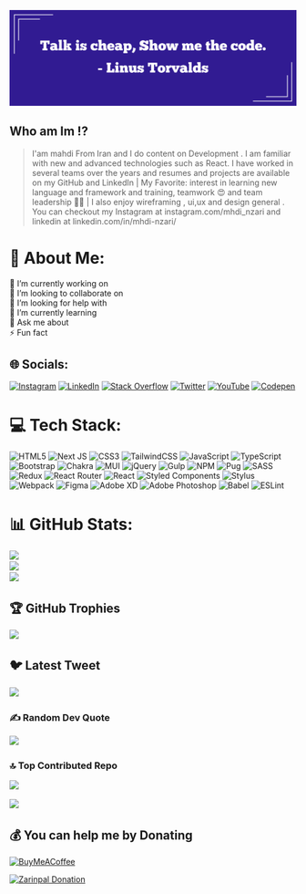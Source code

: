 ![This is an image](https://github.com/AmirHosseinKarimi/AmirHosseinKarimi/raw/master/qoute.png)


<h2> Who am Im !? </h2>

> I'am mahdi From Iran and I do content on Development . I am familiar with new and advanced technologies such as React. I have worked in several teams over the years and resumes and projects are available on my GitHub and LinkedIn | My Favorite: interest in learning new language and framework and training, teamwork 😍 and team leadership 🧑‍💻 | I also enjoy wireframing , ui,ux and design general . You can checkout my Instagram at instagram.com/mhdi_nzari and linkedin at linkedin.com/in/mhdi-nzari/
> 
# 💫 About Me:
🔭 I’m currently working on<br>👯 I’m looking to collaborate on<br>🤝 I’m looking for help with<br>🌱 I’m currently learning<br>💬 Ask me about<br>⚡ Fun fact


## 🌐 Socials:
[![Instagram](https://img.shields.io/badge/Instagram-%23E4405F.svg?logo=Instagram&logoColor=white)](https://instagram.com/mhdi_nzari) [![LinkedIn](https://img.shields.io/badge/LinkedIn-%230077B5.svg?logo=linkedin&logoColor=white)](https://linkedin.com/in/mhdi-nzari) [![Stack Overflow](https://img.shields.io/badge/-Stackoverflow-FE7A16?logo=stack-overflow&logoColor=white)](https://stackoverflow.com/users/mahdi-nazari) [![Twitter](https://img.shields.io/badge/Twitter-%231DA1F2.svg?logo=Twitter&logoColor=white)](https://twitter.com/mhdi_nzari) [![YouTube](https://img.shields.io/badge/YouTube-%23FF0000.svg?logo=YouTube&logoColor=white)](https://youtube.com/@mhdi_nzari) [![Codepen](https://img.shields.io/badge/Codepen-000000?style=for-the-badge&logo=codepen&logoColor=white)](https://codepen.io/mahdi-nazari) 

# 💻 Tech Stack:
![HTML5](https://img.shields.io/badge/html5-%23E34F26.svg?style=for-the-badge&logo=html5&logoColor=white) ![Next JS](https://img.shields.io/badge/Next-black?style=for-the-badge&logo=next.js&logoColor=white) ![CSS3](https://img.shields.io/badge/css3-%231572B6.svg?style=for-the-badge&logo=css3&logoColor=white) ![TailwindCSS](https://img.shields.io/badge/tailwindcss-%2338B2AC.svg?style=for-the-badge&logo=tailwind-css&logoColor=white) ![JavaScript](https://img.shields.io/badge/javascript-%23323330.svg?style=for-the-badge&logo=javascript&logoColor=%23F7DF1E) ![TypeScript](https://img.shields.io/badge/typescript-%23007ACC.svg?style=for-the-badge&logo=typescript&logoColor=white) ![Bootstrap](https://img.shields.io/badge/bootstrap-%23563D7C.svg?style=for-the-badge&logo=bootstrap&logoColor=white) ![Chakra](https://img.shields.io/badge/chakra-%234ED1C5.svg?style=for-the-badge&logo=chakraui&logoColor=white) ![MUI](https://img.shields.io/badge/MUI-%230081CB.svg?style=for-the-badge&logo=material-ui&logoColor=white) ![jQuery](https://img.shields.io/badge/jquery-%230769AD.svg?style=for-the-badge&logo=jquery&logoColor=white) ![Gulp](https://img.shields.io/badge/GULP-%23CF4647.svg?style=for-the-badge&logo=gulp&logoColor=white) ![NPM](https://img.shields.io/badge/NPM-%23000000.svg?style=for-the-badge&logo=npm&logoColor=white) ![Pug](https://img.shields.io/badge/Pug-FFF?style=for-the-badge&logo=pug&logoColor=A86454) ![SASS](https://img.shields.io/badge/SASS-hotpink.svg?style=for-the-badge&logo=SASS&logoColor=white) ![Redux](https://img.shields.io/badge/redux-%23593d88.svg?style=for-the-badge&logo=redux&logoColor=white) ![React Router](https://img.shields.io/badge/React_Router-CA4245?style=for-the-badge&logo=react-router&logoColor=white) ![React](https://img.shields.io/badge/react-%2320232a.svg?style=for-the-badge&logo=react&logoColor=%2361DAFB) ![Styled Components](https://img.shields.io/badge/styled--components-DB7093?style=for-the-badge&logo=styled-components&logoColor=white) ![Stylus](https://img.shields.io/badge/stylus-%23ff6347.svg?style=for-the-badge&logo=stylus&logoColor=white) ![Webpack](https://img.shields.io/badge/webpack-%238DD6F9.svg?style=for-the-badge&logo=webpack&logoColor=black) 	![Figma](https://img.shields.io/badge/figma-%23F24E1E.svg?style=for-the-badge&logo=figma&logoColor=white) ![Adobe XD](https://img.shields.io/badge/Adobe%20XD-470137?style=for-the-badge&logo=Adobe%20XD&logoColor=#FF61F6) ![Adobe Photoshop](https://img.shields.io/badge/adobephotoshop-%2331A8FF.svg?style=for-the-badge&logo=adobephotoshop&logoColor=white) ![Babel](https://img.shields.io/badge/Babel-F9DC3e?style=for-the-badge&logo=babel&logoColor=black) ![ESLint](https://img.shields.io/badge/ESLint-4B3263?style=for-the-badge&logo=eslint&logoColor=white)
# 📊 GitHub Stats:
![](https://github-readme-stats.vercel.app/api?username=mhdi-nzari&theme=radical&hide_border=false&include_all_commits=true&count_private=true)<br/>
![](https://github-readme-streak-stats.herokuapp.com/?user=mhdi-nzari&theme=radical&hide_border=false)<br/>
![](https://github-readme-stats.vercel.app/api/top-langs/?username=mhdi-nzari&theme=radical&hide_border=false&include_all_commits=true&count_private=true&layout=compact)

## 🏆 GitHub Trophies
![](https://github-profile-trophy.vercel.app/?username=mhdi-nzari&theme=dracula&no-frame=false&no-bg=false&margin-w=4)

## 🐦 Latest Tweet
[![](https://gtce.itsvg.in/api?username=mhdi_nzari)](https://github.com/VishwaGauravIn/github-twitter-card-embed)

### ✍️ Random Dev Quote
![](https://quotes-github-readme.vercel.app/api?type=horizontal&theme=gruvbox)

### 🔝 Top Contributed Repo
![](https://github-contributor-stats.vercel.app/api?username=mhdi-nzari&limit=5&theme=dracula&combine_all_yearly_contributions=true)


[![](https://visitcount.itsvg.in/api?id=mhdi-nzari&icon=0&color=10)](https://visitcount.itsvg.in)

  ## 💰 You can help me by Donating
  [![BuyMeACoffee](https://img.shields.io/badge/Buy%20Me%20a%20Coffee-ffdd00?style=for-the-badge&logo=buy-me-a-coffee&logoColor=black)](https://buymeacoffee.com/mahdinazari) 

  [![Zarinpal Donation](https://img.shields.io/badge/Buy%20Me%20a%20Coffee-ffdd00?style=for-the-badge&logo=buy-me-a-coffee&logoColor=black)](http://zarinp.al/mahdi-nazari) 


  
<!-- Proudly created with GPRM ( https://gprm.itsvg.in ) -->


